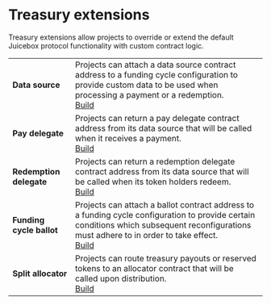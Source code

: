 # Treasury extensions

Treasury extensions allow projects to override or extend the default Juicebox protocol functionality with custom contract logic.

|                          |                                                                                                                                                                                                                                              |
| ------------------------ | -------------------------------------------------------------------------------------------------------------------------------------------------------------------------------------------------------------------------------------------- |
| **Data source**          | Projects can attach a data source contract address to a funding cycle configuration to provide custom data to be used when processing a payment or a redemption.<br/>[Build](/dev/build/treasury-extensions/data-source.md)                  |
| **Pay delegate**         | Projects can return a pay delegate contract address from its data source that will be called when it receives a payment.<br/>[Build](/dev/build/treasury-extensions/pay-delegate.md)                                                         |
| **Redemption delegate**  | Projects can return a redemption delegate contract address from its data source that will be called when its token holders redeem.<br/>[Build](/dev/build/treasury-extensions/redemption-delegate.md)                                        |
| **Funding cycle ballot** | Projects can attach a ballot contract address to a funding cycle configuration to provide certain conditions which subsequent reconfigurations must adhere to in order to take effect.<br/>[Build](/dev/build/treasury-extensions/ballot.md) |
| **Split allocator**      | Projects can route treasury payouts or reserved tokens to an allocator contract that will be called upon distribution.<br/>[Build](/dev/build/treasury-extensions/split-allocator.md)                                                        |
